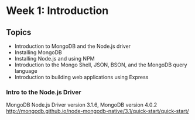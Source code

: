 # Week 1: Introduction

## Topics
  * Introduction to MongoDB and the Node.js driver
  * Installing MongoDB
  * Installing Node.js and using NPM
  * Introduction to the Mongo Shell, JSON, BSON, and the MongoDB query language
  * Introduction to building web applications using Express

### Intro to the Node.js Driver
MongoDB Node.js Driver version 3.1.6, MongoDB version 4.0.2
http://mongodb.github.io/node-mongodb-native/3.1/quick-start/quick-start/
